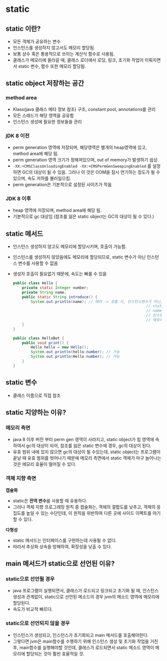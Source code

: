 # static

## static 이란?

- 모든 객체가 공유하는 변수
- 인스턴스를 생성하지 않고서도 메모리 할당됨.
- 보통 상수 혹은 통용적으로 쓰이는 계산식 함수로 사용됨.
- 클래스가 메모리에 올라갈 때, 클래스 로더에서 로딩, 링크, 초기화 작업이 이뤄지면서 static 변수, 함수 또한 메모리 할당됨.

## static object 저장하는 공간

### method area

- Klass(java 클래스 메타 정보 참조) 구조, constant pool, annotations를 관리
- 모든 스레드가 해당 영역을 공유함
- 인스턴스 생성에 필요한 정보들을 관리

### jDK 8 이전

- perm generation 영역에 저장되며, 해당영역은 별개의 heap영역에 있고, method area에 해당 됨.
- perm generation 영역 크기가 정해져있으며, out of memory가 발생하기 쉽상.
- `-XX:+CMSClassUnloadingEnabled -XX:+CMSPermGenSweepingEnabled` 를 설정하면 GC의 대상이 될 수 있음. 그러나 이 것은 OOM을 잠시 연기하는 정도가 될 수 있으며, 속도 저하를 불러일으킴.
- perm generation은 기본적으로 설정된 사이즈가 작음

### JDK 8 이후

- heap 영역에 저장되며, method area에 해당 됨.
- 기본적으로 gc 대상임 (참조를 잃은 static object는 GC의 대상이 될 수 있다.)

## static 메서드

- 인스턴스 생성하지 않고도 메모리에 할당시키며, 호출이 가능함.
- 인스턴스를 생성하지 않았음에도 메모리에 할당되므로, static 변수가 아닌 인스턴스 변수를 사용할 수 없음
- 생성자 호출이 필요없기 때문에, 속도는 빠를 수 있음
    
    ```java
    public class Hello {
    	private static Integer number;
    	private String name;
    	public static String introduce() {
    		System.out.println(name); // 에러 -> 호출 시, 인스턴스변수가 아닌, 클래스로 직접 참조함
    															// static 메서드는 메모리에 올라왔으나,
    															// name은 인스턴스 별로 다른 레퍼런스를 갖는 객체로써
     															// 인스턴스가 초기화됨과 동시에 메모리에 할당될 수 있는데,
    															// 메모리에 할당되지 않아 에러
    	}
    }
    
    public class HelloBot {
    	public void print() {
    		Hello hello = new Hello();
    		System.out.println(hello.number); // 가능
    		System.out.println(Hello.number); // 가능
    	}
    }
    ```
    

## static 변수

- 클래스 이름으로 직접 참조

## static 지양하는 이유?

### 메모리 측면

- java 8 이후 버전 부터 perm gen 영역이 사라지고, static object가 힙 영역에 속하여서 gc의 대상이 되어, 참조를 잃은 static 변수에 경우, gc의 대상이 된다.
- 유효 범위 내에 있지 않으면 gc의 대상이 될 수있는데, static object는 프로그램이 끝날 때 유효 범위를 벗어나기 때문에 메모리 측면에서 static 객체가 마구 늘어나는 것은 메모리 효율이 떨어질 수 있다.

### 객체 지향 측면

**캡슐화**

- static은 **전역 변수**를 사용할 때 유용하다.
- 그러나 객체 지향 프로그래밍 원칙 중 캡슐화는, 객체의 결합도를 낮추고, 객체의 응집도를 높일 수 있는 수단인데, 이 원칙을 위반하여 다른 곳에 사이드 이펙트를 야기할 수 있다.

**다형성**

- static 메서드는 인터페이스를 구현하는데 사용될 수 없다.
- 따라서 추상화 상속을 방해하여, 확장성을 낮출 수 있다.

## main 메서드가 static으로 선언된 이유?

### static으로 선언될 경우

- java 프로그램이 실행되면서, 클래스가 로드되고 링크되고 초기화 될 때, 인스턴스 생성과 관계없이, static으로 선언된 메소드의 경우 jvm의 메소드 영역에 메모리에 할당된다.
- 속도가 비교적 빠르다.

### static으로 선언되지 않을 경우

- 인스턴스가 생성되고, 인스턴스가 초기화되고 main 메서드를 호출해야한다.
- 그렇다면 jvm은 main함수를 수행하기 위해 인스턴스 생성 및 초기화 작업을 거친 후, main함수를 실행해야할 것인데, 클래스가 로드되면서 static 메소드 영역이 메모리에 할당되는 것이 훨씬 효율적일 것.
